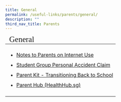 ```yaml
---
title: General
permalink: /useful-links/parents/general/
description: ""
third_nav_title: Parents
---
```

<table style="font-size:16px">
<thead>
	<tr><td colspan="2" style="line-height:15px; font-family:impact; font-size:25px;">General</td></tr>
	</thead>
	<tbody>
		<tr>
			<td style="border: solid 0px black"><ul>
				<li style="line-height:2"><a href="/files/Notes%20to%20Parents%20on%20Internet%20use.pdf" target="_blank">Notes to Parents on Internet Use</a></li>
		<li style="line-height:2"><a href="https://studentgpa.incomegroupins.com.sg/#/" target="_blank">Student Group Personal Accident Claim</a></li>
		<li style="line-height:2"><a href="/files/Parent%20Kit%20-%20Transitioning%20Back%20to%20School.pdf" target="_blank">Parent Kit - Transitioning Back to School</a></li>		
		<li style="line-height:2"><a href="https://www.healthhub.sg/programmes/parent-hub" target="_blank">Parent Hub (HealthHub.sg)</a></li>
<!--23 Oct 2023-OB-Link obsolete
			<li style="line-height:2"><a target="_blank" href="/files/Childhood%20Eye%20Condition.pdf">Common Childhood Eye Conditions</a></li>
-- >
				</ul></td>		
					</tr>	
	</tbody>
	</table>
	
<table style="font-size:16px">
<thead>
	<tr><td style="line-height:15px; font-family:impact; font-size:25px;" colspan="2">Forms</td></tr>
	</thead>
	<tbody>
		<tr>
			<td style="border: solid 0px black"><ul>
				<li style="line-height:2"><a target="_blank" href="https://form.gov.sg/#!/60bdb67379dded0011f083dd">Application Form for Leave of&nbsp; Absence</a></li>
				</ul></td>		
					</tr>	
	</tbody>
	</table>--></ul></td></tr></tbody></table>